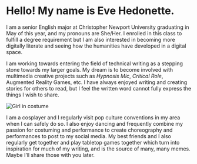 # Hello! My name is Eve Hedonette. 

I am a senior English major at Christopher Newport University graduating in May of this year, and my pronouns are She/Her. I enrolled in this class to fulfill a degree requirement but I am also interested in becoming more digitally literate and seeing how the humanities have developed in a digital space.

I am working towards entering the field of technical writing as a stepping stone towards my larger goals. My dream is to become involved with multimedia creative projects such as *Hypnosis Mic*, *Critical Role*, Augmented Reality Games, etc. I have always enjoyed writing and creating stories for others to read, but I feel the written word cannot fully express the things I wish to share.

![Girl in costume](https://eve-hedonette.github.io/e-hedonette/_posts/images/IMG_5021.jpg)

I am a cosplayer and I regularly visit pop culture conventions in my area when I can safely do so. I also enjoy dancing and frequently combine my passion for costuming and performance to create choreography and performances to post to my social media. My best friends and I also regularly get together and play tabletop games together which turn into inspiration for much of my writing, and is the source of many, many memes. Maybe I’ll share those with you later.
